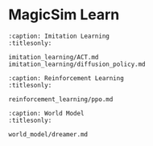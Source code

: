 # MagicSim Learn

```{toctree}
:caption: Imitation Learning
:titlesonly:

imitation_learning/ACT.md
imitation_learning/diffusion_policy.md
```

```{toctree}
:caption: Reinforcement Learning
:titlesonly:

reinforcement_learning/ppo.md
```

```{toctree}
:caption: World Model
:titlesonly:

world_model/dreamer.md
```